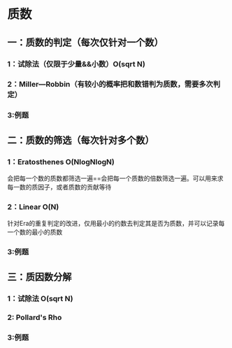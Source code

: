 # 质数

## 一：质数的判定（每次仅针对一个数）

### 1：试除法（仅限于少量&&小数）O(sqrt N)

### 2：Miller—Robbin（有较小的概率把和数错判为质数，需要多次判定）

### 3:例题

## 二：质数的筛选（每次针对多个数）

### 1：Eratosthenes O(NlogNlogN)

会把每一个数的质数都筛选一遍==会把每一个质数的倍数筛选一遍。可以用来求每一数的质因子，或者质数的贡献等待

### 2：Linear O(N)

针对Era的重复判定的改进，仅用最小的约数去判定其是否为质数，并可以记录每一个数的最小的质数

### 3:例题

## 三：质因数分解

### 1：试除法 O(sqrt N)

### 2: Pollard's Rho

### 3:例题
